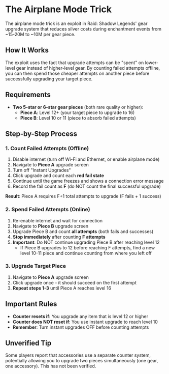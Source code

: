 # The Airplane Mode Trick

The airplane mode trick is an exploit in Raid: Shadow Legends' gear upgrade system that reduces silver costs during enchantment events from ~15-20M to ~10M per gear piece.

## How It Works

The exploit uses the fact that upgrade attempts can be "spent" on lower-level gear instead of higher-level gear. By counting failed attempts offline, you can then spend those cheaper attempts on another piece before successfully upgrading your target piece.

## Requirements

- **Two 5-star or 6-star gear pieces** (both rare quality or higher):
  - **Piece A**: Level 12+ (your target piece to upgrade to 16)
  - **Piece B**: Level 10 or 11 (piece to absorb failed attempts)

## Step-by-Step Process

### 1. Count Failed Attempts (Offline)

1. Disable internet (turn off Wi-Fi and Ethernet, or enable airplane mode)
2. Navigate to **Piece A** upgrade screen
3. Turn off "Instant Upgrades"
4. Click upgrade and count each **red fail state**
5. Continue until the game freezes and shows a connection error message
6. Record the fail count as **F** (do NOT count the final successful upgrade)

**Result**: Piece A requires F+1 total attempts to upgrade (F fails + 1 success)

### 2. Spend Failed Attempts (Online)

1. Re-enable internet and wait for connection
2. Navigate to **Piece B** upgrade screen
3. Upgrade Piece B and count **all attempts** (both fails and successes)
4. **Stop immediately** after counting **F attempts**
5. **Important**: Do NOT continue upgrading Piece B after reaching level 12
   - If Piece B upgrades to 12 before reaching F attempts, find a new level 10-11 piece and continue counting from where you left off

### 3. Upgrade Target Piece

1. Navigate to **Piece A** upgrade screen
2. Click upgrade once - it should succeed on the first attempt
3. **Repeat steps 1-3** until Piece A reaches level 16

## Important Rules

- **Counter resets if**: You upgrade any item that is level 12 or higher
- **Counter does NOT reset if**: You use instant upgrade to reach level 10
- **Remember**: Turn instant upgrades OFF before counting attempts

## Unverified Tip

Some players report that accessories use a separate counter system, potentially allowing you to upgrade two pieces simultaneously (one gear, one accessory). This has not been verified.
